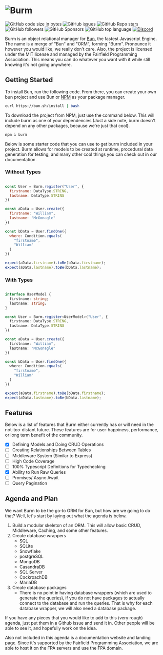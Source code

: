 # ![Burm](https://raw.githubusercontent.com/William-McGonagle/burm/master/.github/media/cover.svg)

![GitHub code size in bytes](https://img.shields.io/github/languages/code-size/william-mcgonagle/burm)
![GitHub issues](https://img.shields.io/github/issues/william-mcgonagle/burm)
![GitHub Repo stars](https://img.shields.io/github/stars/william-mcgonagle/burm?color=green)
![GitHub followers](https://img.shields.io/github/followers/william-mcgonagle?color=red)
![GitHub Sponsors](https://img.shields.io/github/sponsors/fairfield-programming?color=orange)
![GitHub top language](https://img.shields.io/github/languages/top/william-mcgonagle/burm?color=purple)
[![Discord](https://img.shields.io/discord/928056769983447090)](https://discord.gg/qtu2MXGhcf)

Burm is an object relational manager for [Bun](https://bun.sh/), the fastest Javascript Engine. The name is a merge of "Bun" and "ORM", forming "Burm". Pronounce it however you would like, we really don't care. Also, the project is licensed under the MIT license and managed by the Fairfield Programming Association. This means you can do whatever you want with it while still knowing it's not going anywhere.

## Getting Started

To install Bun, run the following code. From there, you can create your own bun project and use Bun or [NPM](https://npmjs.com/) as your package manager.

```bash
curl https://bun.sh/install | bash
```

To download the project from NPM, just use the command below. This will include burm as one of your dependencies (Just a side note, burm doesn't depend on any other packages, because we're just that cool).

```bash
npm i burm
```

Below is some starter code that you can use to get burm included in your project. Burm allows for models to be created at runtime, procedural data generation for testing, and many other cool things you can check out in our documentation.

### Without Types

```javascript

const User = Burm.register("User", {
  firstname: DataType.STRING,
  lastname: DataType.STRING
})

const aData = User.create({
  firstname: "William",
  lastname: "McGonagle"
})

const bData = User.findOne({
  where: Condition.equals(
    "firstname",
    "William"
  )
})

expect(aData.firstname).toBe(bData.firstname);
expect(aData.lastname).toBe(bData.lastname);

```

### With Types

```typescript

interface UserModel {
  firstname: string;
  lastname: string;
}

const User = Burm.register<UserModel>("User", {
  firstname: DataType.STRING,
  lastname: DataType.STRING
})

const aData = User.create({
  firstname: "William",
  lastname: "McGonagle"
})

const bData = User.findOne({
  where: Condition.equals(
    "firstname",
    "William"
  )
})

expect(aData.firstname).toBe(bData.firstname);
expect(aData.lastname).toBe(bData.lastname);

```

## Features

Below is a list of features that Burm either currently has or will need in the not-too-distant future. These features are for user-happiness, performance, or long term benefit of the community.

- [X] Defining Models and Doing CRUD Operations
- [ ] Creating Relationships Between Tables
- [ ] Middleware System (Similar to Express)
- [ ] High Code Coverage
- [ ] 100% Typescript Definitions for Typechecking
- [X] Ability to Run Raw Queries
- [ ] Promises/ Async Await
- [ ] Query Pagination

## Agenda and Plan

We want Burm to be the go-to ORM for Bun, but how are we going to do that? Well, let's start by laying out what the agenda is below.

1. Build a modular skeleton of an ORM. This will allow basic CRUD, Middleware, Caching, and some other features.
2. Create database wrappers
    - SQL
    - SQLite
    - Snowflake
    - postgreSQL
    - MongoDB
    - CasandraDB
    - SQL Server
    - CockroachDB
    - MariaDB
3. Create database packages
    - There is no point in having database wrappers (which are used to generate the queries), if you do not have packages to actually connect to the database and run the queries. That is why for each database wrapper, we will also need a database package.

If you have any pieces that you would like to add to this (very rough) agenda, just put them in a Github issue and send it in. Other people will be able to see it, and hopefully work on the idea.

Also not included in this agenda is a documentation website and landing page. Since it's supported by the Fairfield Programming Association, we are able to host it on the FPA servers and use the FPA domain.
